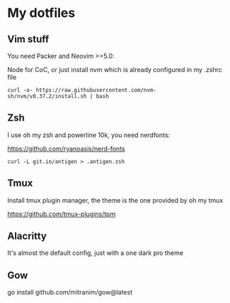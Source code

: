 # My dotfiles

## Vim stuff

You need Packer and Neovim >=5.0:

Node for CoC, or just install nvm which is already configured in my .zshrc file

`curl -o- https://raw.githubusercontent.com/nvm-sh/nvm/v0.37.2/install.sh | bash`

## Zsh

I use oh my zsh and powerline 10k, you need nerdfonts:

<https://github.com/ryanoasis/nerd-fonts>

`curl -L git.io/antigen > .antigen.zsh`

## Tmux

Install tmux plugin manager, the theme is the one provided by oh my tmux

<https://github.com/tmux-plugins/tpm>

## Alacritty

It's almost the default config, just with a one dark pro theme

## Gow

go install github.com/mitranim/gow@latest


